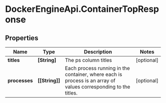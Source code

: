 # DockerEngineApi.ContainerTopResponse

## Properties

Name | Type | Description | Notes
------------ | ------------- | ------------- | -------------
**titles** | **[String]** | The ps column titles | [optional] 
**processes** | **[[String]]** | Each process running in the container, where each is process is an array of values corresponding to the titles.  | [optional] 


